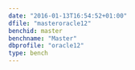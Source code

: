```yaml
---
date: "2016-01-13T16:54:52+01:00"
dfile: "masteroracle12"
benchid: master
benchname: "Master"
dbprofile: "oracle12"
type: bench
---
```



